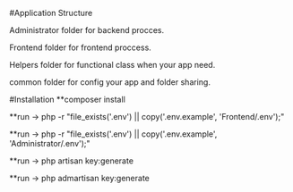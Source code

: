 #Application Structure
<p>Administrator folder for backend procces.
<p>Frontend folder for frontend proccess.
<p>Helpers folder for functional class when your app need.
<p>common folder for config your app and folder sharing.

#Installation
**composer install

**run -> php -r "file_exists('.env') || copy('.env.example', 'Frontend/.env');"

**run -> php -r "file_exists('.env') || copy('.env.example', 'Administrator/.env');"

**run -> php artisan key:generate

**run -> php admartisan key:generate